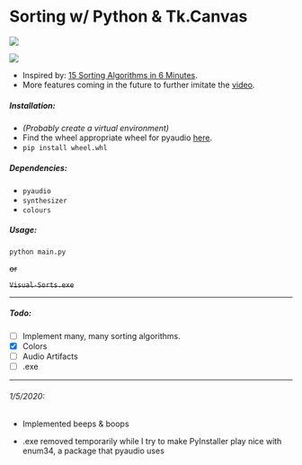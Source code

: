 # Sorting w/ Python & Tk.Canvas

![](https://i.imgur.com/AbFt8IC.png)

![](https://i.imgur.com/SxbhAcQ.png)

- Inspired by: [15 Sorting Algorithms in 6 Minutes](https://www.youtube.com/watch?v=kPRA0W1kECg).
- More features coming in the future to further imitate the [video](https://www.youtube.com/watch?v=kPRA0W1kECg).

##### Installation:

- *(Probably create a virtual environment)*
- Find the wheel appropriate wheel for pyaudio [here](https://www.lfd.uci.edu/~gohlke/pythonlibs/#pyaudio).
- `pip install wheel.whl`

##### Dependencies:

- `pyaudio`
- `synthesizer`
- `colours`

##### Usage:

`python main.py`

~~or~~

~~`Visual-Sorts.exe`~~

---

##### Todo:
- [ ] Implement many, many sorting algorithms.
- [x] Colors
- [ ] Audio Artifacts
- [ ] .exe

---
###### 1/5/2020:

- Implemented beeps & boops

- .exe removed temporarily while I try to make PyInstaller play nice with enum34, a package that pyaudio uses
